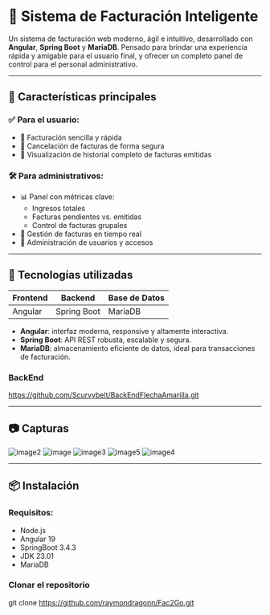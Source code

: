 # 💼 Sistema de Facturación Inteligente

Un sistema de facturación web moderno, ágil e intuitivo, desarrollado con **Angular**, **Spring Boot** y **MariaDB**. Pensado para brindar una experiencia rápida y amigable para el usuario final, y ofrecer un completo panel de control para el personal administrativo.

---

## 🚀 Características principales

### ✅ Para el usuario:
- 🔹 Facturación sencilla y rápida
- 🔹 Cancelación de facturas de forma segura
- 🔹 Visualización de historial completo de facturas emitidas

### 🛠️ Para administrativos:
- 📊 Panel con métricas clave:
  - Ingresos totales
  - Facturas pendientes vs. emitidas
  - Control de facturas grupales
- 🧾 Gestión de facturas en tiempo real
- 👥 Administración de usuarios y accesos

---

## 🧩 Tecnologías utilizadas

| Frontend | Backend | Base de Datos |
|----------|---------|----------------|
| Angular  | Spring Boot | MariaDB        |

- **Angular**: interfaz moderna, responsive y altamente interactiva.
- **Spring Boot**: API REST robusta, escalable y segura.
- **MariaDB**: almacenamiento eficiente de datos, ideal para transacciones de facturación.
  
### BackEnd
https://github.com/Scurvybelt/BackEndFlechaAmarilla.git

---

## 📷 Capturas
![image2](https://github.com/user-attachments/assets/73a5fe19-d2cb-485f-84c8-eca4a804b41b)
![image](https://github.com/user-attachments/assets/9b84b90c-5830-437d-8479-a36d89593c2d)
![image3](https://github.com/user-attachments/assets/158d371a-ac36-47fc-a2bb-ef6c1c69c5c3)
![image5](https://github.com/user-attachments/assets/b2e87dbd-e43f-45a6-9e37-76dc7acfc681)
![image4](https://github.com/user-attachments/assets/76e1481e-5ce0-4345-9e4a-5e09a8c5f65e)

---

## 📦 Instalación

### Requisitos:
- Node.js
- Angular 19
- SpringBoot 3.4.3
- JDK 23.01
- MariaDB

### Clonar el repositorio
git clone https://github.com/raymondragonn/Fac2Go.git
